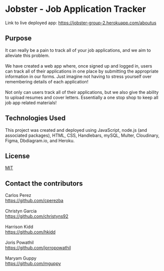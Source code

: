 # Jobster - Job Application Tracker
Link to live deployed app: https://jobster-group-2.herokuapp.com/aboutus

## Purpose
It can really be a pain to track all of your job applications, and we aim to alleviate this problem.  <br><br>
We have created a web app where, once signed up and logged in, users can track all of their applications in one place by submitting the appropriate information in our forms.  Just imagine not having to stress yourself over remembering details of each application!
<br><br>
Not only can users track all of their applications, but we also give the ability to upload resumes and cover letters.  Essentially a one stop shop to keep all job app related materials! 
<br>

## Technologies Used
This project was created and deployed using JavaScript, node.js (and associated packages), HTML, CSS, Handlebars, mySQL, Multer, Cloudinary, Figma, Dbdiagram.io, and Heroku. 

## License
[MIT](https://choosealicense.com/licenses/mit/)
<br>

## Contact the contributors
Carlos Perez <br>
https://github.com/cperezba
<br><br>
Christyn Garcia <br>
https://github.com/christyns92
<br><br>
Harrison Kidd <br>
https://github.com/hkidd
<br><br>
Joris Powathil <br>
https://github.com/jorropowathil
<br><br>
Maryam Guppy <br>
https://github.com/mguppy 
